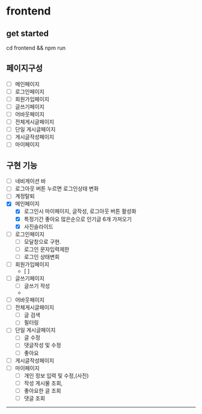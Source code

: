 # frontend
## get started

cd frontend && npm run

## 페이지구성
- [ ] 메인페이지
- [ ] 로그인페이지
- [ ] 회원가입페이지
- [ ] 글쓰기페이지
- [ ] 어바웃페이지
- [ ] 전체게시글페이지
- [ ] 단일 게시글페이지
- [ ] 게시글작성페이지
- [ ] 마이페이지

## 구현 기능
- [ ] 네비게이션 바
 - [ ] 로그아웃 버튼 누르면 로그인상태 변화
 - [ ] 계정탈퇴
- [x] 메인페이지
  - [x] 로그인시 마이페이지, 글작성, 로그아웃 버튼 활성화
  - [x] 특정기간 좋아요 많은순으로 인기글 6개 가져오기
  - [x] 사진슬라이드
- [ ] 로그인페이지
  - [ ] 모달창으로 구현. 
  - [ ] 로그인 문자입력제한
  - [ ] 로그인 상태변회
- [ ] 회원가입페이지
  - [ ] 
- [ ] 글쓰기페이지
  - [ ] 글쓰기 작성
  -  
- [ ] 어바웃페이지
- [ ] 전체게시글페이지
  - [ ] 글 검색
  - [ ] 필터링
- [ ] 단일 게시글페이지
  - [ ] 글 수정
  - [ ] 댓글작성 및 수정
  - [ ] 좋아요
- [ ] 게시글작성페이지
- [ ] 마이페이지
  - [ ] 개인 정보 입력 및 수정,(사진) 
  - [ ] 작성 게시물 조회, 
  - [ ] 좋아요한 글 조회
  - [ ] 댓글 조회
---
